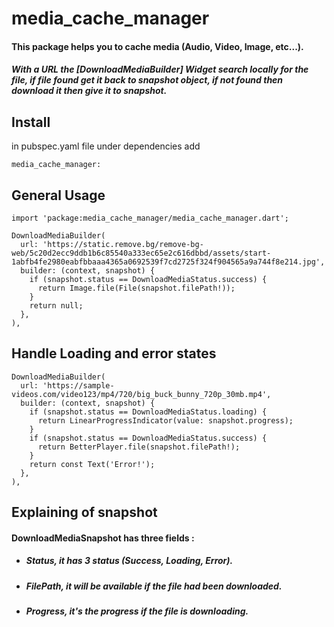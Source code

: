 # media_cache_manager

#### This package helps you to cache media (Audio, Video, Image, etc...).

##### With a URL the [DownloadMediaBuilder] Widget search locally for the file, if file found get it back to snapshot object, if not found then download it then give it to snapshot.

## Install 
in pubspec.yaml file under dependencies add
```
media_cache_manager: 
```

## General Usage

```
import 'package:media_cache_manager/media_cache_manager.dart';
```

```
DownloadMediaBuilder(
  url: 'https://static.remove.bg/remove-bg-web/5c20d2ecc9ddb1b6c85540a333ec65e2c616dbbd/assets/start-1abfb4fe2980eabfbbaaa4365a0692539f7cd2725f324f904565a9a744f8e214.jpg',
  builder: (context, snapshot) {
    if (snapshot.status == DownloadMediaStatus.success) {
      return Image.file(File(snapshot.filePath!));
    }
    return null;
  },
),
```

## Handle Loading and error states

```
DownloadMediaBuilder(
  url: 'https://sample-videos.com/video123/mp4/720/big_buck_bunny_720p_30mb.mp4',
  builder: (context, snapshot) {
    if (snapshot.status == DownloadMediaStatus.loading) {
      return LinearProgressIndicator(value: snapshot.progress);
    }
    if (snapshot.status == DownloadMediaStatus.success) {
      return BetterPlayer.file(snapshot.filePath!);
    }
    return const Text('Error!');
  },
),
```

## Explaining of snapshot
#### DownloadMediaSnapshot has three fields :
- ##### Status, it has 3 status (Success, Loading, Error).
- ##### FilePath, it will be available if the file had been downloaded.
- ##### Progress, it's the progress if the file is downloading.